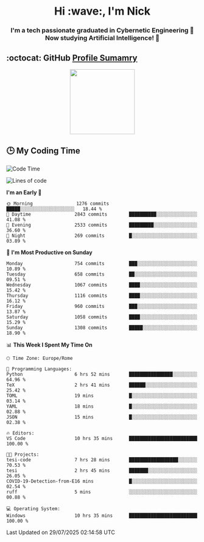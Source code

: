 <h1 align="center">Hi :wave:, I'm Nick</h1>

<h3 align="center">I'm a tech passionate graduated in Cybernetic Engineering 🤖<br>
Now studying Artificial Intelligence! 🧠</h3>


## :octocat: GitHub <a href="https://github.com/vn7n24fzkq/github-profile-summary-cards">Profile Sumamry</a>

<p align="center">
   <img style="height:170px;display:inline-block"  src="http://github-profile-summary-cards.vercel.app/api/cards/profile-details?username=CodeClimberNT&theme=github_dark" />
<!--    <img style="height:170px;display:inline-block"  src="http://github-profile-summary-cards.vercel.app/api/cards/repos-per-language?username=CodeClimberNT&theme=github_dark&exclude=" /> -->
</p>

 ## :clock3: My Coding Time 
 
<!--START_SECTION:waka-->
![Code Time](http://img.shields.io/badge/Code%20Time-754%20hrs%2014%20mins-blue)

![Lines of code](https://img.shields.io/badge/From%20Hello%20World%20I%27ve%20Written-6.2%20million%20lines%20of%20code-blue)

**I'm an Early 🐤** 

```text
🌞 Morning                1276 commits        █████░░░░░░░░░░░░░░░░░░░░   18.44 % 
🌆 Daytime                2843 commits        ██████████░░░░░░░░░░░░░░░   41.08 % 
🌃 Evening                2533 commits        █████████░░░░░░░░░░░░░░░░   36.60 % 
🌙 Night                  269 commits         █░░░░░░░░░░░░░░░░░░░░░░░░   03.89 % 
```
📅 **I'm Most Productive on Sunday** 

```text
Monday                   754 commits         ███░░░░░░░░░░░░░░░░░░░░░░   10.89 % 
Tuesday                  658 commits         ██░░░░░░░░░░░░░░░░░░░░░░░   09.51 % 
Wednesday                1067 commits        ████░░░░░░░░░░░░░░░░░░░░░   15.42 % 
Thursday                 1116 commits        ████░░░░░░░░░░░░░░░░░░░░░   16.12 % 
Friday                   960 commits         ███░░░░░░░░░░░░░░░░░░░░░░   13.87 % 
Saturday                 1058 commits        ████░░░░░░░░░░░░░░░░░░░░░   15.29 % 
Sunday                   1308 commits        █████░░░░░░░░░░░░░░░░░░░░   18.90 % 
```


📊 **This Week I Spent My Time On** 

```text
🕑︎ Time Zone: Europe/Rome

💬 Programming Languages: 
Python                   6 hrs 52 mins       ████████████████░░░░░░░░░   64.96 % 
TeX                      2 hrs 41 mins       ██████░░░░░░░░░░░░░░░░░░░   25.42 % 
TOML                     19 mins             █░░░░░░░░░░░░░░░░░░░░░░░░   03.14 % 
YAML                     18 mins             █░░░░░░░░░░░░░░░░░░░░░░░░   02.88 % 
JSON                     15 mins             █░░░░░░░░░░░░░░░░░░░░░░░░   02.38 % 

🔥 Editors: 
VS Code                  10 hrs 35 mins      █████████████████████████   100.00 % 

🐱‍💻 Projects: 
tesi-code                7 hrs 28 mins       ██████████████████░░░░░░░   70.53 % 
tesi                     2 hrs 45 mins       ███████░░░░░░░░░░░░░░░░░░   26.05 % 
COVID-19-Detection-from-E16 mins             █░░░░░░░░░░░░░░░░░░░░░░░░   02.54 % 
ruff                     5 mins              ░░░░░░░░░░░░░░░░░░░░░░░░░   00.88 % 

💻 Operating System: 
Windows                  10 hrs 35 mins      █████████████████████████   100.00 % 
```


 Last Updated on 29/07/2025 02:14:58 UTC
<!--END_SECTION:waka-->

